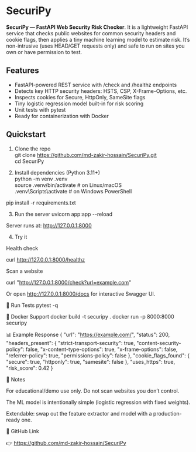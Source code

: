 # SecuriPy
**SecuriPy — FastAPI Web Security Risk Checker**. It is a lightweight FastAPI service that checks public websites for common security headers and cookie flags, then applies a tiny machine learning model to estimate risk. It’s non-intrusive (uses HEAD/GET requests only) and safe to run on sites you own or have permission to test.

## Features
* FastAPI-powered REST service with /check and /healthz endpoints <br>
* Detects key HTTP security headers: HSTS, CSP, X-Frame-Options, etc. <br>
* Inspects cookies for Secure, HttpOnly, SameSite flags <br>
* Tiny logistic regression model built-in for risk scoring <br>
* Unit tests with pytest <br>
* Ready for containerization with Docker <br>

## Quickstart
1. Clone the repo <br>
git clone https://github.com/md-zakir-hossain/SecuriPy.git <br>
cd SecuriPy

2. Install dependencies (Python 3.11+) <br>
python -m venv .venv <br>
source .venv/bin/activate   # on Linux/macOS <br>
.venv\Scripts\activate      # on Windows PowerShell

pip install -r requirements.txt

3. Run the server
uvicorn app:app --reload

Server runs at: http://127.0.0.1:8000

4. Try it

Health check

curl http://127.0.0.1:8000/healthz


Scan a website

curl "http://127.0.0.1:8000/check?url=example.com"


Or open http://127.0.0.1:8000/docs
 for interactive Swagger UI.

🧪 Run Tests
pytest -q

🐳 Docker Support
docker build -t securipy .
docker run -p 8000:8000 securipy

📊 Example Response
{
  "url": "https://example.com/",
  "status": 200,
  "headers_present": {
    "strict-transport-security": true,
    "content-security-policy": false,
    "x-content-type-options": true,
    "x-frame-options": false,
    "referrer-policy": true,
    "permissions-policy": false
  },
  "cookie_flags_found": {
    "secure": true,
    "httponly": true,
    "samesite": false
  },
  "uses_https": true,
  "risk_score": 0.42
}

📌 Notes

For educational/demo use only. Do not scan websites you don’t control.

The ML model is intentionally simple (logistic regression with fixed weights).

Extendable: swap out the feature extractor and model with a production-ready one.

🔗 GitHub Link

👉 https://github.com/md-zakir-hossain/SecuriPy
